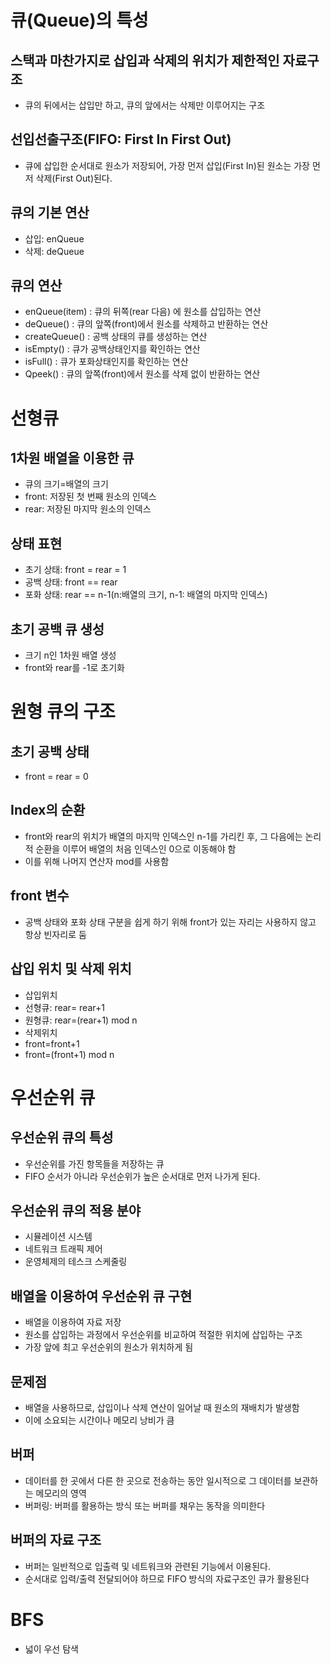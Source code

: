 # 큐(Queue)의 특성
## 스택과 마찬가지로 삽입과 삭제의 위치가 제한적인 자료구조
- 큐의 뒤에서는 삽입만 하고, 큐의 앞에서는 삭제만 이루어지는 구조
## 선입선출구조(FIFO: First In First Out)
- 큐에 삽입한 순서대로 원소가 저장되어, 가장 먼저 삽입(First In)된 원소는 가장 먼저 삭제(First Out)된다.
## 큐의 기본 연산
- 삽입: enQueue
- 삭제: deQueue
## 큐의 연산
- enQueue(item) : 큐의 뒤쪽(rear 다음) 에 원소를 삽입하는 연산
- deQueue() : 큐의 앞쪽(front)에서 원소를 삭제하고 반환하는 연산
- createQueue() : 공백 상태의 큐를 생성하는 연산
- isEmpty() : 큐가 공백상태인지를 확인하는 연산
- isFull() : 큐가 포화상태인지를 확인하는 연산
- Qpeek() : 큐의 앞쪽(front)에서 원소를 삭제 없이 반환하는 연산
# 선형큐
## 1차원 배열을 이용한 큐
- 큐의 크기=배열의 크기
- front: 저장된 첫 번째 원소의 인덱스
- rear: 저장된 마지막 원소의 인덱스
## 상태 표현
- 초기 상태: front = rear = 1
- 공백 상태: front == rear
- 포화 상태: rear == n-1(n:배열의 크기, n-1: 배열의 마지막 인덱스)
## 초기 공백 큐 생성
- 크기 n인 1차원 배열 생성
- front와 rear를 -1로 초기화
# 원형 큐의 구조
## 초기 공백 상태
- front = rear = 0
## Index의 순환
- front와 rear의 위치가 배열의 마지막 인덱스인 n-1를 가리킨 후, 그 다음에는 논리적 순환을 이루어 배열의 처음 인덱스인 0으로 이동해야 함
- 이를 위해 나머지 연산자 mod를 사용함
## front 변수
- 공백 상태와 포화 상태 구분을 쉽게 하기 위해 front가 있는 자리는 사용하지 않고 항상 빈자리로 둠
## 삽입 위치 및 삭제 위치
- 삽입위치 
- 선형큐: rear= rear+1
- 원형큐: rear=(rear+1) mod n
- 삭제위치
- front=front+1
- front=(front+1) mod n
# 우선순위 큐
## 우선순위 큐의 특성
- 우선순위를 가진 항목들을 저장하는 큐
- FIFO 순서가 아니라 우선순위가 높은 순서대로 먼저 나가게 된다.
## 우선순위 큐의 적용 분야
- 시뮬레이션 시스템
- 네트워크 트래픽 제어
- 운영체제의 테스크 스케줄링
## 배열을 이용하여 우선순위 큐 구현
- 배열을 이용하여 자료 저장
- 원소를 삽입하는 과정에서 우선순위를 비교하여 적절한 위치에 삽입하는 구조
- 가장 앞에 최고 우선순위의 원소가 위치하게 됨
## 문제점
- 배열을 사용하므로, 삽입이나 삭제 연산이 일어날 때 원소의 재배치가 발생함
- 이에 소요되는 시간이나 메모리 낭비가 큼
## 버퍼
- 데이터를 한 곳에서 다른 한 곳으로 전송하는 동안 일시적으로 그 데이터를 보관하는 메모리의 영역
- 버퍼링: 버퍼를 활용하는 방식 또는 버퍼를 채우는 동작을 의미한다
## 버퍼의 자료 구조
- 버퍼는 일반적으로 입출력 및 네트워크와 관련된 기능에서 이용된다.
- 순서대로 입력/출력 전달되어야 하므로 FIFO 방식의 자료구조인 큐가 활용된다
# BFS
- 넓이 우선 탐색